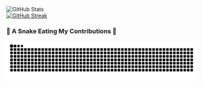 ![GitHub Stats](https://github-readme-stats-git-masterrstaa-rickstaa.vercel.app/api?username=TanPham2412&theme=radical)
<br>
[![GitHub Streak](https://git-hub-streak-stats.vercel.app?user=TanPham2412&theme=dark&hide_border=true&border_radius=4.4)](https://git.io/streak-stats)

### 🐍 A Snake Eating My Contributions 🐍
![Snake animation](https://raw.githubusercontent.com/TanPham2412/TanPham2412/output/github-contribution-grid-snake.svg)



